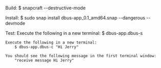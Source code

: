 
Build:
	$ snapcraft --destructive-mode
	
Install:
	$ sudo snap install dbus-app_0.1_amd64.snap --dangerous --devmode
	
Test:
	Execute the following in a new terminal:
		$ dbus-app.dbus-s
		
	Execute the following in a new terminal:
		$ dbus-app.dbus-c "Hi Jerry"
		
	You should see the following message in the first terminal window:
		"receive message Hi Jerry"
